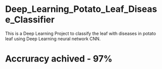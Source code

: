 # Deep_Learning_Potato_Leaf_Disease_Classifier
This is a Deep Learning Project to classify the leaf with diseases in potato leaf using Deep Learning neural network CNN.

# Accruracy achived - 97%

